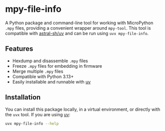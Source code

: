 # mpy-file-info

A Python package and command-line tool for working with MicroPython `.mpy` files, providing a convenient wrapper around `mpy-tool`. This tool is compatible with [astral-sh/uv](https://github.com/astral-sh/uv) and can be run using `uvx mpy-file-info`.

## Features

- Hexdump and disassemble `.mpy` files
- Freeze `.mpy` files for embedding in firmware
- Merge multiple `.mpy` files
- Compatible with Python 3.13+
- Easily installable and runnable with [uv](https://github.com/astral-sh/uv)

## Installation

You can install this package locally, in a virtual environment, or directly with the `uvx` tool. If you are using [uv](https://github.com/astral-sh/uv):

```sh
uvx mpy-file-info --help
```